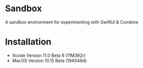 # Sandbox

A sandbox environment for experimenting with SwiftUI & Combine

# Installation

* Xcode Version 11.0 Beta 6 (11M392r)
* MacOS Version 10.15 Beta (19A546d)

